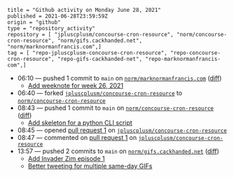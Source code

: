 ```
title = "Github activity on Monday June 28, 2021"
published = 2021-06-28T23:59:59Z
origin = "github"
type = "repository_activity"
repository = [ "jpluscplusm/concourse-cron-resource", "norm/concourse-cron-resource", "norm/gifs.cackhanded.net", "norm/marknormanfrancis.com",]
tag = [ "repo-jpluscplusm-concourse-cron-resource", "repo-concourse-cron-resource", "repo-gifs-cackhanded-net", "repo-marknormanfrancis-com",]
```

* 06:10 — pushed 1 commit to `main` on [`norm/marknormanfrancis.com`](https://github.com/norm/marknormanfrancis.com) ([diff](https://github.com/norm/marknormanfrancis.com/compare/7a7fb4f4bd1d6bf874b69108ba4dd70bc8f355ab..1c743590f2f341e7a7621087c5502db7dd770365))
  * [Add weeknote for week 26, 2021](https://github.com/norm/marknormanfrancis.com/commit/1c743590f2f341e7a7621087c5502db7dd770365)
* 06:40 — forked [`jpluscplusm/concourse-cron-resource`](https://github.com/jpluscplusm/concourse-cron-resource) to [`norm/concourse-cron-resource`](https://github.com/norm/concourse-cron-resource)
* 08:43 — pushed 1 commit to `main` on [`norm/concourse-cron-resource`](https://github.com/norm/concourse-cron-resource) ([diff](https://github.com/norm/concourse-cron-resource/compare/6b10dfd44e741017832f6f5afae8c5952731e23c..9c6203fc7d0986dac0143e7bf50326505feafa10))
  * [Add skeleton for a python CLI script](https://github.com/norm/concourse-cron-resource/commit/9c6203fc7d0986dac0143e7bf50326505feafa10)
* 08:45 — opened [pull request 1](https://github.com/jpluscplusm/concourse-cron-resource/pull/1) on [`jpluscplusm/concourse-cron-resource`](https://github.com/jpluscplusm/concourse-cron-resource)
* 08:47 — commented on [pull request 1](https://github.com/jpluscplusm/concourse-cron-resource/pull/1) on [`jpluscplusm/concourse-cron-resource`](https://github.com/jpluscplusm/concourse-cron-resource)
* 13:57 — pushed 2 commits to `main` on [`norm/gifs.cackhanded.net`](https://github.com/norm/gifs.cackhanded.net) ([diff](https://github.com/norm/gifs.cackhanded.net/compare/0fd3b886066cd1e9a638dcd4b77d5942f39688aa..a810dc212c853818051719458f219ef56dee9a94))
  * [Add Invader Zim episode 1](https://github.com/norm/gifs.cackhanded.net/commit/6515dd775001d217f241698e9ba014492441ae32)
  * [Better tweeting for multiple same-day GIFs](https://github.com/norm/gifs.cackhanded.net/commit/a810dc212c853818051719458f219ef56dee9a94)
